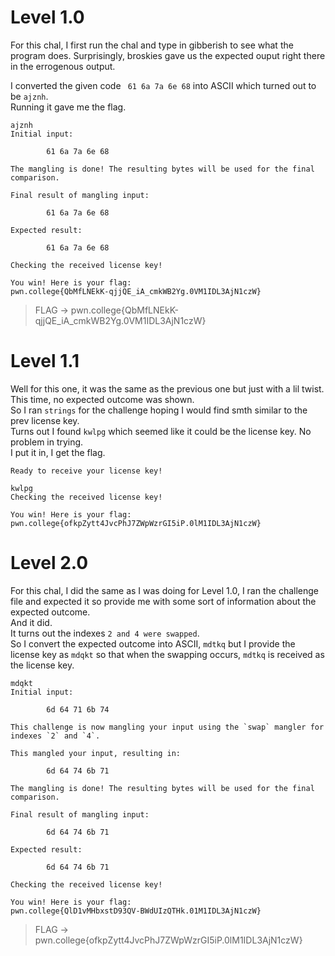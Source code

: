 # Level 1.0
For this chal, I first run the chal and type in gibberish to see what the program does. Surprisingly, broskies gave us the expected ouput right there in the errogenous output.  

I converted the given code ` 61 6a 7a 6e 68` into ASCII which turned out to be `ajznh`.  
Running it gave me the flag.  
```
ajznh
Initial input:

        61 6a 7a 6e 68

The mangling is done! The resulting bytes will be used for the final comparison.

Final result of mangling input:

        61 6a 7a 6e 68

Expected result:

        61 6a 7a 6e 68

Checking the received license key!

You win! Here is your flag:
pwn.college{QbMfLNEkK-qjjQE_iA_cmkWB2Yg.0VM1IDL3AjN1czW}
```
> FLAG -> pwn.college{QbMfLNEkK-qjjQE_iA_cmkWB2Yg.0VM1IDL3AjN1czW}

# Level 1.1
Well for this one, it was the same as the previous one but just with a lil twist. This time, no expected outcome was shown.  
So I ran `strings` for the challenge hoping I would find smth similar to the prev license key.  
Turns out I found `kwlpg` which seemed like it could be the license key. No problem in trying.  
I put it in, I get the flag.
```
Ready to receive your license key!

kwlpg
Checking the received license key!

You win! Here is your flag:
pwn.college{ofkpZytt4JvcPhJ7ZWpWzrGI5iP.0lM1IDL3AjN1czW}
```
# Level 2.0
For this chal, I did the same as I was doing for Level 1.0, I ran the challenge file and expected it so provide me with some sort of information about the expected outcome.  
And it did.  
It turns out the indexes `2 and 4 were swapped`.  
So I convert the expected outcome into ASCII, `mdtkq` but I provide the license key as `mdqkt` so that when the swapping occurs, `mdtkq` is received as the license key.
```
mdqkt
Initial input:

        6d 64 71 6b 74

This challenge is now mangling your input using the `swap` mangler for indexes `2` and `4`.

This mangled your input, resulting in:

        6d 64 74 6b 71

The mangling is done! The resulting bytes will be used for the final comparison.

Final result of mangling input:

        6d 64 74 6b 71

Expected result:

        6d 64 74 6b 71

Checking the received license key!

You win! Here is your flag:
pwn.college{QlD1vMHbxstD93QV-BWdUIzQTHk.01M1IDL3AjN1czW}
```

> FLAG -> pwn.college{ofkpZytt4JvcPhJ7ZWpWzrGI5iP.0lM1IDL3AjN1czW}
